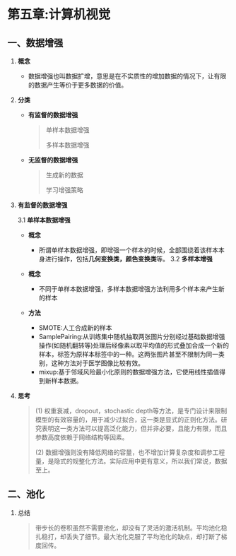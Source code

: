 # 第五章:计算机视觉

## 一、数据增强

1. **概念**

   * 数据增强也叫数据扩增，意思是在不实质性的增加数据的情况下，让有限的数据产生等价于更多数据的价值。

   

2. **分类**

   * **有监督的数据增强**

     > 单样本数据增强
     >
     > 多样本数据增强

   * **无监督的数据增强**

     > 生成新的数据
     >
     > 学习增强策略

3. **有监督的数据增强**

   3.1 **单样本数据增强**

   * **概念**
     * 所谓单样本数据增强，即增强一个样本的时候，全部围绕着该样本本身进行操作，包括**几何变换类，颜色变换类**等。
   3.2 **多样本增强**
   
   * **概念**
     * 不同于单样本数据增强，多样本数据增强方法利用多个样本来产生新的样本
   * **方法**
     * SMOTE:人工合成新的样本
     * SamplePairing:从训练集中随机抽取两张图片分别经过基础数据增强操作(如随机翻转等)处理后经像素以取平均值的形式叠加合成一个新的样本，标签为原样本标签中的一种。这两张图片甚至不限制为同一类别，这种方法对于医学图像比较有效。
     * mixup:基于邻域风险最小化原则的数据增强方法，它使用线性插值得到新样本数据。
   
4. **思考**

   > (1) 权重衰减，dropout，stochastic depth等方法，是专门设计来限制模型的有效容量的，用于减少过拟合，这一类是显式的正则化方法。研究表明这一类方法可以提高泛化能力，但并非必要，且能力有限，而且参数高度依赖于网络结构等因素。
   >
   > 
   >
   > (2) 数据增强则没有降低网络的容量，也不增加计算复杂度和调参工程量，是隐式的规整化方法。实际应用中更有意义，所以我们常说，数据至上。

## 二、池化

1. 总结

   > 带步长的卷积虽然不需要池化，却没有了灵活的激活机制。平均池化稳扎稳打，却丢失了细节。最大池化克服了平均池化的缺点，却打断了梯度回传。

